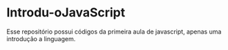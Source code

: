 # Introdu-oJavaScript
Esse repositório possui códigos da primeira aula de javascript, apenas uma introdução a linguagem.
